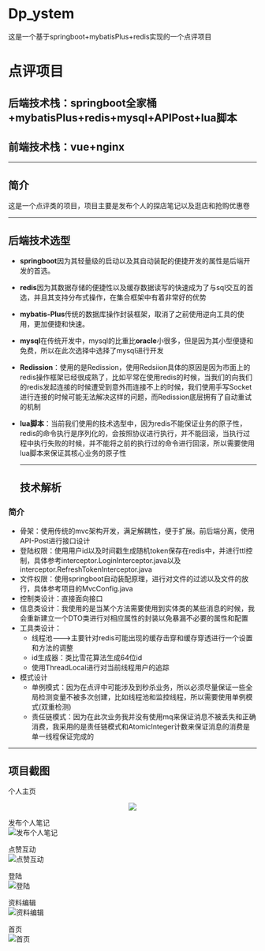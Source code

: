 # Dp_ystem
这是一个基于springboot+mybatisPlus+redis实现的一个点评项目
# 点评项目

## 后端技术栈：springboot全家桶+mybatisPlus+redis+mysql+APIPost+lua脚本

## 前端技术栈：vue+nginx

---------------

## 简介

这是一个点评类的项目，项目主要是发布个人的探店笔记以及逛店和抢购优惠卷

--------

## 后端技术选型

- **springboot**因为其轻量级的启动以及其自动装配的便捷开发的属性是后端开发的首选。

- **redis**因为其数据存储的便捷性以及缓存数据读写的快速成为了与sql交互的首选，并且其支持分布式操作，在集合框架中有着非常好的优势
- **mybatis-Plus**传统的数据库操作封装框架，取消了之前使用逆向工具的使用，更加便捷和快速。

- **mysql**在传统开发中，mysql的比重比**oracle**小很多，但是因为其小型便捷和免费，所以在此次选择中选择了mysql进行开发

- **Redission**：使用的是Redission，使用Redsiion具体的原因是因为市面上的redis操作框架已经很成熟了，比如平常在使用redis的时候，当我们的向我们的redis发起连接的时候遭受到意外而连接不上的时候，我们使用手写Socket进行连接的时候可能无法解决这样的问题，而Redission底层拥有了自动重试的机制

- **lua脚本**：当前我们使用的技术选型中，因为redis不能保证业务的原子性，redis的命令执行是序列化的，会按照协议进行执行，并不能回滚，当执行过程中执行失败的时候，并不能将之前的执行过的命令进行回滚，所以需要使用lua脚本来保证其核心业务的原子性

  ------------------------------------------------------------

  ## 技术解析

### 简介

- 骨架：使用传统的mvc架构开发，满足解耦性，便于扩展。前后端分离，使用API-Post进行接口设计
- 登陆权限：使用用户id以及时间戳生成随机token保存在redis中，并进行ttl控制，具体参考interceptor.LoginInterceptor.java以及interceptor.RefreshTokenInterceptor.java
- 文件权限：使用springboot自动装配原理，进行对文件的过滤以及文件的放行，具体参考项目的MvcConfig.java
- 控制类设计：直接面向接口
- 信息类设计：我使用的是当某个方法需要使用到实体类的某些消息的时候，我会重新建立一个DTO类进行对相应属性的封装以免暴漏不必要的属性和配置
- 工具类设计：
  - 线程池--->主要针对redis可能出现的缓存击穿和缓存穿透进行一个设置和方法的调整
  - id生成器：类比雪花算法生成64位id
  - 使用ThreadLocal进行对当前线程用户的追踪
- 模式设计
  - ​	单例模式：因为在点评中可能涉及到秒杀业务，所以必须尽量保证一些全局检测变量不被多次创建，比如线程池和监控线程，所以需要使用单例模式(双重检测)
  - 责任链模式：因为在此次业务我并没有使用mq来保证消息不被丢失和正确消费，我采用的是责任链模式和AtomicInteger计数来保证消息的消费是单一线程保证完成的

-------------------------------------------------

## 项目截图
个人主页
<br/>
<div align=center><img src="[[图片路径]](https://github.com/nacey5/Dp_ystem/blob/master/image/DP_System_%E4%B8%AA%E4%BA%BA%E4%B8%BB%E9%A1%B5.png)"></div>

发布个人笔记
<br/>
![发布个人笔记]([https://github.com/nacey5/Dp_ystem/blob/master/image/DP_System_%E5%8F%91%E5%B8%83%E4%B8%AA%E4%BA%BA%E7%AC%94%E8%AE%B0.png]#pic_center)

点赞互动
<br/>
![点赞互动]([https://github.com/nacey5/Dp_ystem/blob/master/image/DP_System_%E7%82%B9%E8%B5%9E%E4%BA%92%E5%8A%A8.png]#pic_center)

登陆
<br/>
![登陆]([https://github.com/nacey5/Dp_ystem/blob/master/image/DP_System_%E7%99%BB%E9%99%86.png]#pic_center)

资料编辑
<br/>
![资料编辑]([https://github.com/nacey5/Dp_ystem/blob/master/image/DP_System_%E8%B5%84%E6%96%99%E7%BC%96%E8%BE%91.png]#pic_center)

首页
<br/>
![首页]([https://github.com/nacey5/Dp_ystem/blob/master/image/DP_System_%E9%A6%96%E9%A1%B5.png]#pic_center)
